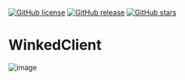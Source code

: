 [![GitHub license](https://img.shields.io/github/license/Intramo/WinkedClient.svg)](https://github.com/Intramo/WinkedClient/blob/master/LICENSE)
[![GitHub release](https://img.shields.io/github/release/Intramo/WinkedClient.svg)](https://GitHub.com/Intramo/WinkedClient/releases/)
[![GitHub stars](https://img.shields.io/github/stars/Intramo/WinkedClient.svg)](https://GitHub.com/Intramo/WinkedClient/stargazers/)

# WinkedClient

![image](https://user-images.githubusercontent.com/78906517/209948772-339cf09e-9240-4e1b-83ff-6ba6c4c31f0d.png)
